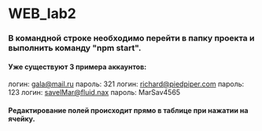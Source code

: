 # WEB_lab2
### В командной строке необходимо перейти в папку проекта и выполнить команду "npm start".
#### Уже существуют 3 примера аккаунтов:
логин: gala@mail.ru пароль: 321
логин: richard@piedpiper.com пароль: 123
логин: savelMar@fluid.nax пароль: MarSav4565

#### Редактирование полей происходит прямо в таблице при нажатии на ячейку.

